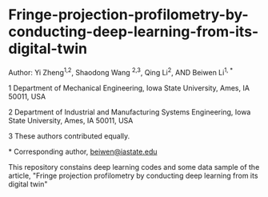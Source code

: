 # Fringe-projection-profilometry-by-conducting-deep-learning-from-its-digital-twin
Author: Yi Zheng<sup>1,2</sup>, Shaodong Wang <sup>2,3</sup>, Qing Li<sup>2</sup>, AND Beiwen Li<sup>1, *</sup>

1 Department of Mechanical Engineering, Iowa State University, Ames, IA 50011, USA

2 Department of Industrial and Manufacturing Systems Engineering, Iowa State University, Ames, IA 50011, USA

3 These authors contributed equally.

\* Corresponding author, beiwen@iastate.edu

This repository constains deep learning codes and some data sample of the article, "Fringe projection profilometry by conducting
deep learning from its digital twin"
